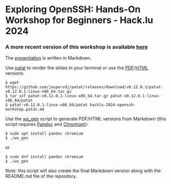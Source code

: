 # Exploring OpenSSH: Hands-On Workshop for Beginners - Hack.lu 2024

### A more recent version of this workshop is available [here](https://github.com/wllm-rbnt/uybhys-2024-openssh-workshop) ###

The [presentation](https://github.com/wllm-rbnt/hacklu-2024-openssh-workshop/blob/main/hacklu-2024-openssh-workshop.patat.md) is written in Markdown.

Use [patat](https://github.com/jaspervdj/patat) to render the slides in your terminal or use the [PDF](https://github.com/wllm-rbnt/hacklu-2024-openssh-workshop/blob/main/hacklu-2024-openssh-workshop.pdf)/[HTML](https://github.com/wllm-rbnt/hacklu-2024-openssh-workshop/blob/main/document_name.html) versions.

    $ wget https://github.com/jaspervdj/patat/releases/download/v0.12.0.1/patat-v0.12.0.1-linux-x86_64.tar.gz
    $ tar xzf patat-v0.12.0.1-linux-x86_64.tar.gz patat-v0.12.0.1-linux-x86_64/patat
    $ patat-v0.12.0.1-linux-x86_64/patat hacklu-2024-openssh-workshop.patat.md

Use the [ws_gen](https://github.com/wllm-rbnt/hacklu-2024-openssh-workshop/blob/main/ws_gen) script to generate PDF/HTML versions from Markdown (this script requires [Pandoc](https://pandoc.org/) and [Chromium](https://www.chromium.org/Home/)):

    $ sudo apt install pandoc chromium
    $ ./ws_gen

or

    $ sudo dnf install pandoc chromium
    $ ./ws_gen

Note: this script will also create the final Markdown version along with the
README.md file of the repository.
